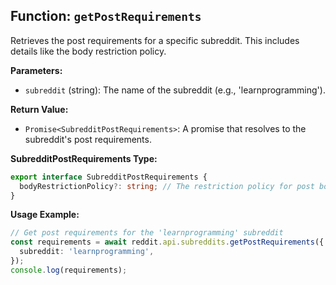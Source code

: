 ## Function: `getPostRequirements`

Retrieves the post requirements for a specific subreddit. This includes details like the body restriction policy.

**Parameters:**

- `subreddit` (string): The name of the subreddit (e.g., 'learnprogramming').

**Return Value:**

- `Promise<SubredditPostRequirements>`: A promise that resolves to the subreddit's post requirements.

**SubredditPostRequirements Type:**

```typescript
export interface SubredditPostRequirements {
  bodyRestrictionPolicy?: string; // The restriction policy for post bodies.
}
```

**Usage Example:**

```typescript
// Get post requirements for the 'learnprogramming' subreddit
const requirements = await reddit.api.subreddits.getPostRequirements({
  subreddit: 'learnprogramming',
});
console.log(requirements);
```
